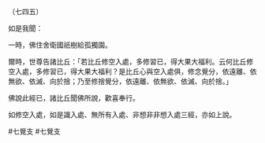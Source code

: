 （七四五）

如是我聞：

一時，佛住舍衛國祇樹給孤獨園。

爾時，世尊告諸比丘：「若比丘修空入處，多修習已，得大果大福利。云何比丘修空入處，多修習已，得大果大福利？是比丘心與空入處俱，修念覺分，依遠離、依無欲、依滅、向於捨；乃至修捨覺分，依遠離、依無欲、依滅、向於捨。」

佛說此經已，諸比丘聞佛所說，歡喜奉行。

如修空入處，如是識入處、無所有入處、非想非非想入處三經，亦如上說。



#七覺支
#七覺支
